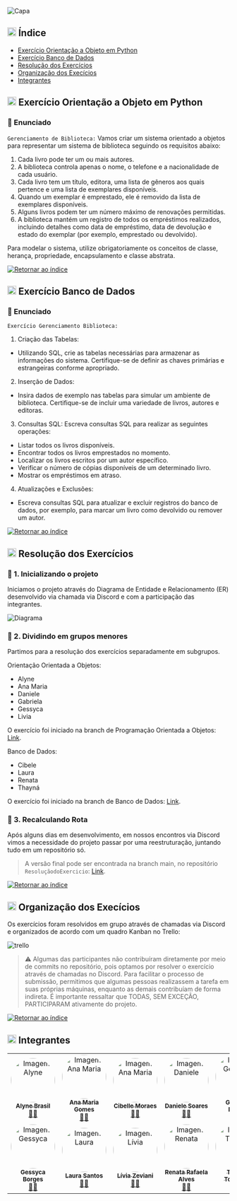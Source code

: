 ![Capa](./assets/Carmen-Portinho.png)

## <img src="https://cdn.jsdelivr.net/gh/devicons/devicon/icons/python/python-original.svg" width="20px;"/> Índice <a name="retornar-ao-índice"></a>
- [Exercício Orientação a Objeto em Python](#poo)
- [Exercício Banco de Dados](#bd)
- [Resolução dos Exercícios](#resolucao)
- [Organização dos Execícios](#organizacao)
- [Integrantes](#integrantes)


## <img src="https://cdn.jsdelivr.net/gh/devicons/devicon/icons/python/python-original.svg" width="20px;"/> Exercício Orientação a Objeto em Python <a name="poo"></a>

### 📝 Enunciado

`Gerenciamento de Biblioteca:` Vamos criar um sistema orientado a objetos para representar um sistema de biblioteca seguindo os requisitos abaixo:
1. Cada livro pode ter um ou mais autores.
2. A biblioteca controla apenas o nome, o telefone e a nacionalidade de cada usuário.
3. Cada livro tem um título, editora, uma lista de gêneros aos quais pertence e uma lista de exemplares disponíveis.
4. Quando um exemplar é emprestado, ele é removido da lista de exemplares disponíveis.
5. Alguns livros podem ter um número máximo de renovações permitidas.
6. A biblioteca mantém um registro de todos os empréstimos realizados, incluindo detalhes como data de empréstimo, data de devolução e estado do exemplar (por exemplo, emprestado ou devolvido).

Para modelar o sistema, utilize obrigatoriamente os conceitos de classe, herança, propriedade, encapsulamento e classe abstrata.

[![Retornar ao índice](https://img.shields.io/badge/Retornar%20ao%20%C3%ADndice-Verde%20Escuro?color=%23006400&style=flat&labelColor=%23006400&logo=github)](#retornar-ao-índice)

## <img src="https://cdn.jsdelivr.net/gh/devicons/devicon/icons/python/python-original.svg" width="20px;"/> Exercício Banco de Dados <a name="bd"></a>

### 📝 Enunciado

`Exercício Gerenciamento Biblioteca:`
1. Criação das Tabelas:
- Utilizando SQL, crie as tabelas necessárias para armazenar as informações do sistema. Certifique-se de definir as chaves primárias e estrangeiras conforme apropriado.
2. Inserção de Dados:
- Insira dados de exemplo nas tabelas para simular um ambiente de biblioteca. Certifique-se de incluir uma variedade de livros, autores e editoras.
3. Consultas SQL: Escreva consultas SQL para realizar as seguintes operações:
- Listar todos os livros disponíveis.
- Encontrar todos os livros emprestados no momento.
- Localizar os livros escritos por um autor específico.
- Verificar o número de cópias disponíveis de um determinado livro.
- Mostrar os empréstimos em atraso.
4. Atualizações e Exclusões:
- Escreva consultas SQL para atualizar e excluir registros do banco de dados, por exemplo, para marcar um livro como devolvido ou remover um autor.


[![Retornar ao índice](https://img.shields.io/badge/Retornar%20ao%20%C3%ADndice-Verde%20Escuro?color=%23006400&style=flat&labelColor=%23006400&logo=github)](#retornar-ao-índice)

## <img src="https://cdn.jsdelivr.net/gh/devicons/devicon/icons/python/python-original.svg" width="20px;"/> Resolução dos Exercícios <a name="resolucao"></a>

### 📌 1. Inicializando o projeto
Iniciamos o projeto através do Diagrama de Entidade e Relacionamento (ER) desenvolvido via chamada via Discord e com a participação das integrantes.

![Diagrama](./assets/Diagrama_de_Entidade_e_Relacionamento(ER).png)

### 📌 2. Dividindo em grupos menores
Partimos para a resolução dos exercícios separadamente em subgrupos.

Orientação Orientada a Objetos:
- Alyne
- Ana Maria
- Daniele
- Gabriela
- Gessyca
- Livia

O exercício foi iniciado na branch de Programação Orientada a Objetos: [Link](https://github.com/gabiapp/ProjetoBibliotecaSquadCarmenPortinho/tree/ExerciciosPOO_SquadCarmenPortinho).

Banco de Dados:
- Cibele
- Laura
- Renata
- Thayná

O exercício foi iniciado na branch de Banco de Dados: [Link](https://github.com/gabiapp/ProjetoBibliotecaSquadCarmenPortinho/tree/ExerciciosBancoDeDados_SquadCarmenPortinho).

### 📌 3. Recalculando Rota

Após alguns dias em desenvolvimento, em nossos encontros via Discord vimos a necessidade do projeto passar por uma reestruturação, juntando tudo em um repositório só.

> A versão final pode ser encontrada na branch main, no repositório `ResoluçãodoExercicio`: [Link](https://github.com/gabiapp/ProjetoBibliotecaSquadCarmenPortinho).

[![Retornar ao índice](https://img.shields.io/badge/Retornar%20ao%20%C3%ADndice-Verde%20Escuro?color=%23006400&style=flat&labelColor=%23006400&logo=github)](#retornar-ao-índice)

## <img src="https://cdn.jsdelivr.net/gh/devicons/devicon/icons/python/python-original.svg" width="20px;"/> Organização dos Execícios <a name="organizacao"></a>

Os exercícios foram resolvidos em grupo através de chamadas via Discord e organizados de acordo com um quadro Kanban no Trello: 

![trello](./assets/trello-organizacao.png)

> ⚠️ Algumas das participantes não contribuíram diretamente por meio de commits no repositório, pois optamos por resolver o exercício através de chamadas no Discord. Para facilitar o processo de submissão, permitimos que algumas pessoas realizassem a tarefa em suas próprias máquinas, enquanto as demais contribuíam de forma indireta. É importante ressaltar que TODAS, SEM EXCEÇÃO, PARTICIPARAM ativamente do projeto.

[![Retornar ao índice](https://img.shields.io/badge/Retornar%20ao%20%C3%ADndice-Verde%20Escuro?color=%23006400&style=flat&labelColor=%23006400&logo=github)](#retornar-ao-índice)

## <img src="https://cdn.jsdelivr.net/gh/devicons/devicon/icons/python/python-original.svg" width="20px;"/> Integrantes <a name="integrantes"></a>

<table>
  <tr>
    <td align="center"><a href="https://github.com/alynebrasil"><img style="border-radius: 50%;" src="https://avatars.githubusercontent.com/u/37218646?v=4" width="100px;" alt="Imagem Alyne"/><br /><sub><b>Alyne Brasil</b></sub></a><br /><a href="https://github.com/alynebrasil">👩‍💻</a></td>
    <td align="center"><a href="https://github.com/anamariagds"><img style="border-radius: 50%;" src="https://avatars.githubusercontent.com/u/23744957?v=4" width="100px;" alt="Imagem Ana Maria"/><br /><sub><b>Ana Maria Gomes</b></sub></a><br /><a href="https://github.com/anamariagds">👩‍💻</a></td>
    <td align="center"><a href="https://github.com/cibelemoraes"><img style="border-radius: 50%;" src="https://avatars.githubusercontent.com/u/93668580?v=4" width="100px;" alt="Imagem Ana Maria"/><br /><sub><b>Cibelle Moraes</b></sub></a><br /><a href="https://github.com/cibelemoraes">👩‍💻</a></td>
    <td align="center"><a href="https://github.com/danisoaresl"><img style="border-radius: 50%;" src="https://avatars.githubusercontent.com/u/84364512?v=4" width="100px;" alt="Imagem Daniele"/><br /><sub><b>Daniele Soares</b></sub></a><br /><a href="https://github.com/danisoaresl">👩‍💻</a></td>
    <td align="center"><a href="https://github.com/gabiapp"><img style="border-radius: 50%;" src="https://avatars.githubusercontent.com/u/108434852?v=4" width="100px;" alt="Imagem Gessyca"/><br /><sub><b>Gabriela Nunez</b></sub></a><br /><a href="https://github.com/gabiapp">👩‍💻</a></td>
    </tr>
    <tr>
    <td align="center"><a href="https://github.com/GessycaBorges"><img style="border-radius: 50%;" src="https://avatars.githubusercontent.com/u/124705468?v=4" width="100px;" alt="Imagem Gessyca"/><br /><sub><b>Gessyca Borges</b></sub></a><br /><a href="https://github.com/GessycaBorges">👩‍💻</a></td>
    <td align="center"><a href="https://github.com/OrcFofa"><img style="border-radius: 50%;" src="https://avatars.githubusercontent.com/u/104779345?v=4" width="100px;" alt="Imagem Laura"/><br /><sub><b>Laura Santos</b></sub></a><br /><a href="https://github.com/OrcFofa">👩‍💻</a></td>
    <td align="center"><a href="https://github.com/liviazeviani"><img style="border-radius: 50%;" src="https://avatars.githubusercontent.com/u/66968738?v=4" width="100px;" alt="Imagem Lívia"/><br /><sub><b>Lívia Zeviani</b></sub></a><br /><a href="https://github.com/liviazeviani">👩‍💻</a></td>
    <td align="center"><a href="https://github.com/Renatarafaelaalves"><img style="border-radius: 50%;" src="https://avatars.githubusercontent.com/u/141291179?v=4" width="100px;" alt="Imagem Renata"/><br /><sub><b>Renata Rafaela Alves</b></sub></a><br /><a href="https://github.com/Renatarafaelaalves">👩‍💻</a></td>
    <td align="center"><a href="https://github.com/thaynarlt"><img style="border-radius: 50%;" src="https://avatars.githubusercontent.com/u/75785465?v=4" width="100px;" alt="Imagem Thayna"/><br /><sub><b>Thayná Tolentino</b></sub></a><br /><a href="https://github.com/thaynarlt">👩‍💻</a></td>
  </tr>
</table>
